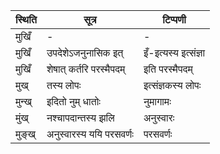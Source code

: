 | स्थिति | सूत्र | टिप्पणी |
| ----- | ------- | ------ |
| मुखिँ | - | - |
| मुखिँ | उपदेशेऽजनुनासिक इत् | इँ-इत्यस्य इत्संज्ञा |
| मुखिँ | शेषात् कर्तरि परस्मैपदम् | इति परस्मैपदम् |
| मुख् | तस्य लोपः | इत्संज्ञकस्य लोपः |
| मुन्ख् | इदितो नुम् धातोः | नुमागामः |
| मुंख् | नश्चापदान्तस्य झलि | अनुस्वारः |
| मुङ्ख् | अनुस्वारस्य ययि परसवर्णः | परसवर्णः |
